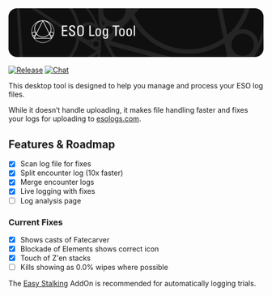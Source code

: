 <img src=".github/splash.png" alt="ESO Log Tool" />

[![Release](https://github.com/sheumais/logs/actions/workflows/release.yml/badge.svg?branch=release)](https://github.com/sheumais/logs/actions/workflows/release.yml)
[![Chat](https://img.shields.io/badge/chat-discord-5865f2.svg?logo=discord&logoColor=fff)](https://discord.gg/FjJjXHjUQ4)

This desktop tool is designed to help you manage and process your ESO log files. 

While it doesn’t handle uploading, it makes file handling faster and fixes your logs for uploading to [esologs.com](https://esologs.com/).

## Features & Roadmap

- [x] Scan log file for fixes
- [x] Split encounter log (10x faster)
- [x] Merge encounter logs
- [x] Live logging with fixes
- [ ] Log analysis page

### Current Fixes
- [x] Shows casts of Fatecarver
- [x] Blockade of Elements shows correct icon
- [x] Touch of Z'en stacks
- [ ] Kills showing as 0.0% wipes where possible

The [Easy Stalking](https://www.esoui.com/downloads/info2511-EasyStalking.html) AddOn is recommended for automatically logging trials.
